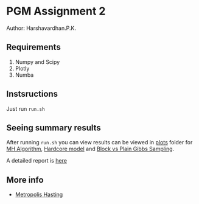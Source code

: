 # PGM Assignment 2

Author: Harshavardhan.P.K.

## Requirements

1. Numpy and Scipy
2. Plotly
3. Numba

## Instsructions

Just run `run.sh`

## Seeing summary results

After running `run.sh` you can view results can be viewed in [plots](https://github.com/Harsha061/PGM_2/tree/master/plots) folder for [MH Algorithm](https://harsha061.github.io/PGM_2/plots/MH_Summary.html), [Hardcore model](https://harsha061.github.io/PGM_2/plots/Hardcore_Summary.html) and [Block vs Plain Gibbs Sampling](https://harsha061.github.io/PGM_2/plots/Q3_Summary.html).

A detailed report is [here](https://harsha061.github.io/PGM_2/Report.pdf)

## More info

- [Metropolis Hasting](MH_Alg/info.md)
